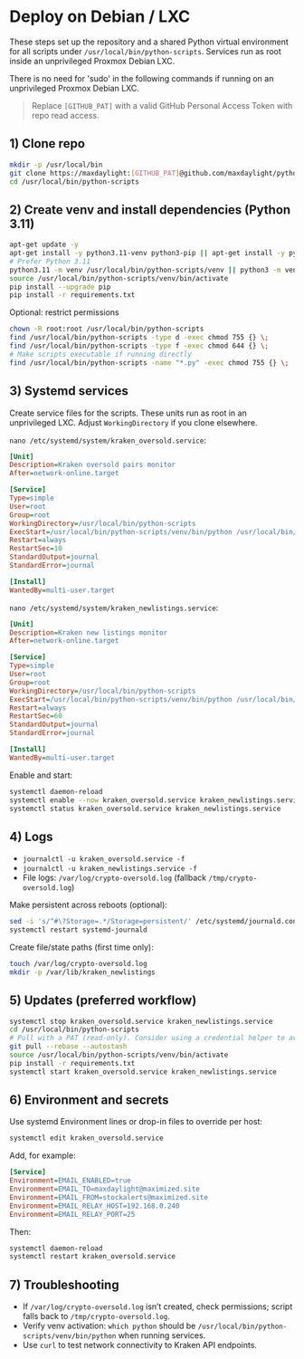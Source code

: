 # Deploy on Debian / LXC

These steps set up the repository and a shared Python virtual environment for all scripts under `/usr/local/bin/python-scripts`.
Services run as root inside an unprivileged Proxmox Debian LXC.

There is no need for 'sudo' in the following commands if running on an unprivileged Proxmox Debian LXC.

> Replace `[GITHUB_PAT]` with a valid GitHub Personal Access Token with repo read access.

## 1) Clone repo

```bash
mkdir -p /usr/local/bin
git clone https://maxdaylight:[GITHUB_PAT]@github.com/maxdaylight/python-scripts.git /usr/local/bin/python-scripts
cd /usr/local/bin/python-scripts
```

## 2) Create venv and install dependencies (Python 3.11)

```bash
apt-get update -y
apt-get install -y python3.11-venv python3-pip || apt-get install -y python3-venv python3-pip
# Prefer Python 3.11
python3.11 -m venv /usr/local/bin/python-scripts/venv || python3 -m venv /usr/local/bin/python-scripts/venv
source /usr/local/bin/python-scripts/venv/bin/activate
pip install --upgrade pip
pip install -r requirements.txt
```

Optional: restrict permissions

```bash
chown -R root:root /usr/local/bin/python-scripts
find /usr/local/bin/python-scripts -type d -exec chmod 755 {} \;
find /usr/local/bin/python-scripts -type f -exec chmod 644 {} \;
# Make scripts executable if running directly
find /usr/local/bin/python-scripts -name "*.py" -exec chmod 755 {} \;
```

## 3) Systemd services

Create service files for the scripts. These units run as root in an unprivileged LXC. Adjust `WorkingDirectory` if you clone elsewhere.

`nano /etc/systemd/system/kraken_oversold.service`:

```ini
[Unit]
Description=Kraken oversold pairs monitor
After=network-online.target

[Service]
Type=simple
User=root
Group=root
WorkingDirectory=/usr/local/bin/python-scripts
ExecStart=/usr/local/bin/python-scripts/venv/bin/python /usr/local/bin/python-scripts/CryptoTrading/get_oversold_pairs.py
Restart=always
RestartSec=10
StandardOutput=journal
StandardError=journal

[Install]
WantedBy=multi-user.target
```

`nano /etc/systemd/system/kraken_newlistings.service`:

```ini
[Unit]
Description=Kraken new listings monitor
After=network-online.target

[Service]
Type=simple
User=root
Group=root
WorkingDirectory=/usr/local/bin/python-scripts
ExecStart=/usr/local/bin/python-scripts/venv/bin/python /usr/local/bin/python-scripts/CryptoTrading/get_new_kraken_assets.py
Restart=always
RestartSec=60
StandardOutput=journal
StandardError=journal

[Install]
WantedBy=multi-user.target
```

Enable and start:

```bash
systemctl daemon-reload
systemctl enable --now kraken_oversold.service kraken_newlistings.service
systemctl status kraken_oversold.service kraken_newlistings.service
```

## 4) Logs

- `journalctl -u kraken_oversold.service -f`
- `journalctl -u kraken_newlistings.service -f`
- File logs: `/var/log/crypto-oversold.log` (fallback `/tmp/crypto-oversold.log`)

Make persistent across reboots (optional):

```bash
sed -i 's/^#\?Storage=.*/Storage=persistent/' /etc/systemd/journald.conf
systemctl restart systemd-journald
```

Create file/state paths (first time only):

```bash
touch /var/log/crypto-oversold.log
mkdir -p /var/lib/kraken_newlistings
```

## 5) Updates (preferred workflow)

```bash
systemctl stop kraken_oversold.service kraken_newlistings.service
cd /usr/local/bin/python-scripts
# Pull with a PAT (read-only). Consider using a credential helper to avoid storing in shell history.
git pull --rebase --autostash
source /usr/local/bin/python-scripts/venv/bin/activate
pip install -r requirements.txt
systemctl start kraken_oversold.service kraken_newlistings.service
```

## 6) Environment and secrets

Use systemd Environment lines or drop-in files to override per host:

```bash
systemctl edit kraken_oversold.service
```

Add, for example:

```ini
[Service]
Environment=EMAIL_ENABLED=true
Environment=EMAIL_TO=maxdaylight@maximized.site
Environment=EMAIL_FROM=stockalerts@maximized.site
Environment=EMAIL_RELAY_HOST=192.168.0.240
Environment=EMAIL_RELAY_PORT=25
```

Then:

```bash
systemctl daemon-reload
systemctl restart kraken_oversold.service
```

## 7) Troubleshooting

- If `/var/log/crypto-oversold.log` isn’t created, check permissions; script falls back to `/tmp/crypto-oversold.log`.
- Verify venv activation: `which python` should be `/usr/local/bin/python-scripts/venv/bin/python` when running services.
- Use `curl` to test network connectivity to Kraken API endpoints.
